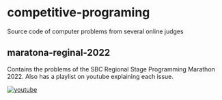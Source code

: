 # competitive-programing
Source code of computer problems from several online judges

## maratona-reginal-2022
Contains the problems of the SBC Regional Stage Programming Marathon 2022. Also has a playlist on youtube explaining each issue.

[![youtube](https://img.shields.io/badge/YouTube-FF0000?style=for-the-badge&logo=youtube&logoColor=white)](https://youtube.com/playlist?list=PLHF_bS6w72BV7BJOvvtMie1OhT_0XGadE)
